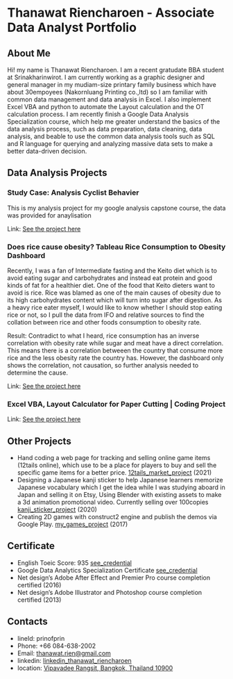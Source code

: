 # Thanawat Riencharoen - Associate Data Analyst Portfolio 

## About Me
Hi! my name is Thanawat Riencharoen. I am a recent gratudate BBA student at Srinakharinwirot. I am currently working as a graphic designer and general manager in my mudiam-size printary family business which have about 30empoyees (Nakornluang Printing co.,ltd) so I am familiar with common data management and data analysis in Excel. I also implement Excel VBA and python to automate the Layout calculation and the OT calculation process. I am recently finish a Google Data Analysis Specialization course, which help me greater understand the basics of the data analysis process, such as data preparation, data cleaning, data analysis, and beable to use the common data analysis tools such as SQL and R language for querying and analyzing massive data sets to make a better data-driven decision.

## Data Analysis Projects
### Study Case: Analysis Cyclist Behavier
This is my analysis project for my google analysis capstone course, the data was provided for anaylisation

Link: [See the project here](https://github.com/prinofprin/study_case_cyclist_analysis.git)

### Does rice cause obesity? Tableau Rice Consumption to Obesity Dashboard
Recently, I was a fan of Intermediate fasting and the Keito diet which is to avoid eating sugar and carbohydrates and instead eat protein and good kinds of fat for a healthier diet. One of the food that Keito dieters want to avoid is rice. Rice was blamed as one of the main causes of obesity due to its high carbohydrates content which will turn into sugar after digestion. As a heavy rice eater myself, I would like to know whether I should stop eating rice or not, so I pull the data from IFO and relative sources to find the collation between rice and other foods consumption to obesity rate.

Result: Contradict to what I heard, rice consumption has an inverse correlation with obesity rate while sugar and meat have a direct correlation. This means there is a correlation betweeen the country that consume more rice and the less obesity rate the country has. However, the dashboard only shows the correlation, not causation, so further analysis needed to determine the cause.

Link: [See the project here](https://public.tableau.com/shared/TNCZ4W9GS?:display_count=n&:origin=viz_share_link)


### Excel VBA, Layout Calculator for Paper Cutting | Coding Project

 

Link: [See the project here](https://github.com/prinofprin/excel_paper_layout_calculator.git)



## Other Projects
- Hand coding a web page for tracking and selling online game items (12tails online), which use to be a place for players to buy and sell the specific game items for a better price. [12tails_market_project](https://gigafactory.netlify.app/) (2021)
- Designing a Japanese kanji sticker to help Japanese learners memorize Japanese vocabulary which I get the idea while I was studying aboard in Japan and selling it on Etsy, Using Blender with existing assets to make a 3d animation promotional video. Currently selling over 100copies [kanji_sticker_project](https://www.etsy.com/shop/KanjiStickerProject) (2020)
- Creating 2D games with construct2 engine and publish the demos via Google Play. [my_games_project](https://play.google.com/store/apps/developer?id=Thanawat+Riencharoen) (2017)

## Certificate
- English Toeic Score: 935 [see_credential](https://github.com/prinofprin/analysis/blob/main/Toeic%20Certificate.png)
- Google Data Analytics Specialization Certificate [see_credential](https://www.coursera.org/account/accomplishments/specialization/certificate/BGPLEZL2B57K)
- Net design’s Adobe After Effect and Premier Pro course completion certified (2016)
- Net design’s Adobe Illustrator and Photoshop course completion certified (2013)

## Contacts
- lineId: prinofprin
- Phone: +66 084-638-2002
- Email: thanawat.rien@gmail.com
- linkedin: [linkedin_thanawat_riencharoen](linkedin.com/in/thanawat-riencharoen-38785a217)
- location: [Vipavadee Rangsit, Bangkok, Thailand 10900](https://goo.gl/maps/RQyHFCRxAKrBkgTUA)
